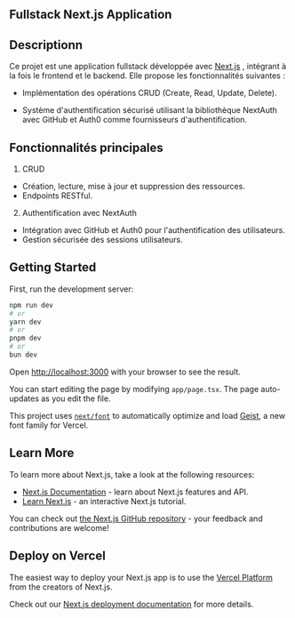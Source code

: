 ## Fullstack Next.js Application




## Descriptionn

Ce projet est une application fullstack développée avec [Next.js](https://nextjs.org) , intégrant à la fois le frontend et le backend. Elle propose les fonctionnalités suivantes :

- Implémentation des opérations CRUD (Create, Read, Update, Delete).

- Système d'authentification sécurisé utilisant la bibliothèque NextAuth avec GitHub et Auth0 comme fournisseurs d'authentification.

## Fonctionnalités principales

1. CRUD

- Création, lecture, mise à jour et suppression des ressources.
- Endpoints RESTful.

2. Authentification avec NextAuth

- Intégration avec GitHub et Auth0 pour l'authentification des utilisateurs.
- Gestion sécurisée des sessions utilisateurs.

## Getting Started

First, run the development server:

```bash
npm run dev
# or
yarn dev
# or
pnpm dev
# or
bun dev
```

Open [http://localhost:3000](http://localhost:3000) with your browser to see the result.

You can start editing the page by modifying `app/page.tsx`. The page auto-updates as you edit the file.

This project uses [`next/font`](https://nextjs.org/docs/app/building-your-application/optimizing/fonts) to automatically optimize and load [Geist](https://vercel.com/font), a new font family for Vercel.

## Learn More

To learn more about Next.js, take a look at the following resources:

- [Next.js Documentation](https://nextjs.org/docs) - learn about Next.js features and API.
- [Learn Next.js](https://nextjs.org/learn) - an interactive Next.js tutorial.

You can check out [the Next.js GitHub repository](https://github.com/vercel/next.js) - your feedback and contributions are welcome!

## Deploy on Vercel

The easiest way to deploy your Next.js app is to use the [Vercel Platform](https://vercel.com/new?utm_medium=default-template&filter=next.js&utm_source=create-next-app&utm_campaign=create-next-app-readme) from the creators of Next.js.

Check out our [Next.js deployment documentation](https://nextjs.org/docs/app/building-your-application/deploying) for more details.
